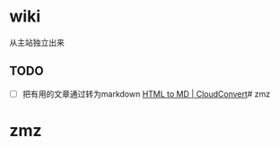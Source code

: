 # wiki
从主站独立出来

## TODO
- [ ] 把有用的文章通过转为markdown
[HTML to MD | CloudConvert](https://cloudconvert.com/html-to-md)# zmz
# zmz
